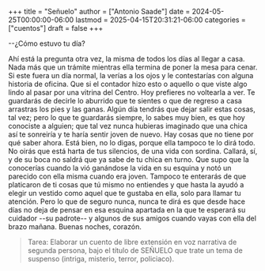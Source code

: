 +++
title = "Señuelo"
author = ["Antonio Saade"]
date = 2024-05-25T00:00:00-06:00
lastmod = 2025-04-15T20:31:21-06:00
categories = ["cuentos"]
draft = false
+++

--¿Cómo estuvo tu día?

Ahí está la pregunta otra vez, la misma de todos los días al llegar a casa. Nada más que un trámite mientras ella termina de poner la mesa para cenar. Si este fuera un día normal, la verías a los ojos y le contestarías con alguna historia de oficina. Que si el contador hizo esto o aquello o que viste algo lindo al pasar por una vitrina del Centro. Hoy prefieres no voltearla a ver. Te guardarás de decirle lo aburrido que te sientes o que de regreso a casa arrastras los pies y las ganas. Algún día tendrás que dejar salir estas cosas, tal vez; pero lo que te guardarás siempre, lo sabes muy bien, es que hoy conociste a alguien; que tal vez nunca hubieras imaginado que una chica así te sonreiría y te haría sentir joven de nuevo. Hay cosas que no tiene por qué saber ahora. Está bien, no lo digas, porque ella tampoco te lo dirá todo. No oirás que está harta de tus silencios, de una vida con sordina. Callará, sí, y de su boca no saldrá que ya sabe de tu chica en turno. Que supo que la conocerías cuando la vió ganándose la vida en su esquina y notó un parecido con ella misma cuando era joven. Tampoco te enterarás de que platicaron de ti cosas que tú mismo no entiendes y que hasta la ayudó a elegir un vestido como aquel que te gustaba en ella, solo para llamar tu atención. Pero lo que de seguro nunca, nunca te dirá es que desde hace días no deja de pensar en esa esquina apartada en la que te esperará su cuidador --su padrote-- y algunos de sus amigos cuando vayas con ella del brazo mañana. Buenas noches, corazón.

> Tarea: Elaborar un cuento de libre extensión en voz narrativa de segunda persona, bajo el título de SEÑUELO que trate un tema de suspenso (intriga, misterio, terror, policiaco).
